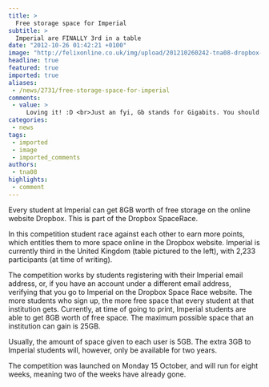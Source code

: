 ```yaml
---
title: >
  Free storage space for Imperial
subtitle: >
  Imperial are FINALLY 3rd in a table
date: "2012-10-26 01:42:21 +0100"
image: "http://felixonline.co.uk/img/upload/201210260242-tna08-dropbox-space-race.jpg"
headline: true
featured: true
imported: true
aliases:
 - /news/2731/free-storage-space-for-imperial
comments:
 - value: >
     Loving it! :D <br>Just an fyi, Gb stands for Gigabits. You should use GB for Gigabytes :),Great spot mate. Changed!,Nice spot Alex.,Why is Imperial placed 3rd and 26th at the same time on the leaderboard? ,Imperial have two email address domains (i think thats what its called). There is one which is "imperial.ac.uk" and a shorter one "ic.ac.uk". Annoyingly, Dropbox does not see this as the same university, so there are two Imperials on the list. I'm pretty sure "ic.ac.uk" is the least popular one (ranking 26th) as I'm sure more people at Imperial know about the longer domain than this one. <br> <br>Dropbox should probably combine the two together, so Imperial have the correct number of points.
categories:
 - news
tags:
 - imported
 - image
 - imported_comments
authors:
 - tna08
highlights:
 - comment
---
```


Every student at Imperial can get 8GB worth of free storage on the online website Dropbox. This is part of the Dropbox SpaceRace.

In this competition student race against each other to earn more points, which entitles them to more space online in the Dropbox website. Imperial is currently third in the United Kingdom (table pictured to the left), with 2,233 participants (at time of writing).

The competition works by students registering with their Imperial email address, or, if you have an account under a different email address, verifying that you go to Imperial on the Dropbox Space Race website. The more students who sign up, the more free space that every student at that institution gets. Currently, at time of going to print, Imperial students are able to get 8GB worth of free space. The maximum possible space that an institution can gain is 25GB.

Usually, the amount of space given to each user is 5GB. The extra 3GB to Imperial students will, however, only be available for two years.

The competition was launched on Monday 15 October, and will run for eight weeks, meaning two of the weeks have already gone.
